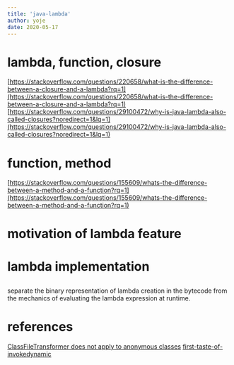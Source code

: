 ```yaml
---
title: 'java-lambda'
author: yoje
date: 2020-05-17
---
```


# lambda, function, closure
[https://stackoverflow.com/questions/220658/what-is-the-difference-between-a-closure-and-a-lambda?rq=1](https://stackoverflow.com/questions/220658/what-is-the-difference-between-a-closure-and-a-lambda?rq=1)
[https://stackoverflow.com/questions/29100472/why-is-java-lambda-also-called-closures?noredirect=1&lq=1](https://stackoverflow.com/questions/29100472/why-is-java-lambda-also-called-closures?noredirect=1&lq=1)

# function, method
[https://stackoverflow.com/questions/155609/whats-the-difference-between-a-method-and-a-function?rq=1](https://stackoverflow.com/questions/155609/whats-the-difference-between-a-method-and-a-function?rq=1)

# motivation of lambda feature

# lambda implementation

##

separate the binary representation of lambda creation in the bytecode from the mechanics of evaluating the lambda expression at runtime.


# references
[ClassFileTransformer does not apply to anonymous classes](http://mail.openjdk.java.net/pipermail/core-libs-dev/2016-January/038138.html)
[first-taste-of-invokedynamic](http://blog.headius.com/2008/09/first-taste-of-invokedynamic.html)
